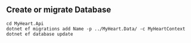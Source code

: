 ## Create or migrate Database

```
cd MyHeart.Api
dotnet ef migrations add Name -p ../MyHeart.Data/ -c MyHeartContext
dotnet ef database update
```
